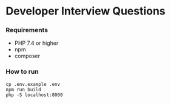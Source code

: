 # Developer Interview Questions

### Requirements
- PHP 7.4 or higher
- npm 
- composer

### How to run

```commandline
cp .env.example .env
npm run build
php -S localhost:8000
```
